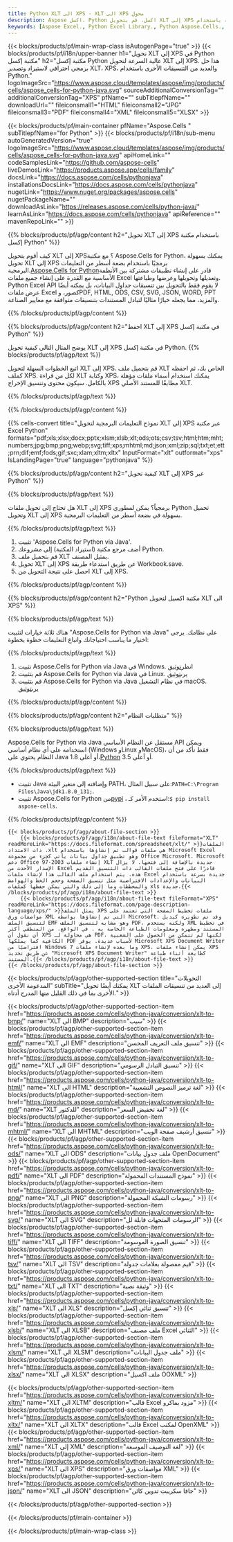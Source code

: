 ```yaml
---
title: Python XLT الى XPS - XLT الى XPS محول
description: Aspose اكسل. Python اكسل. قم بتحويل XLT إلى XPS بسرعة وسهولة باستخدام Aspose.Cells. Python XLT إلى XPS. Python احفظ XLT إلى XPS. احفظ XLT كـ 076112 3481 باستخدام مكتبة إكسل Python.
keywords: [Aspose Excel., Python Excel Library., Python Aspose.Cells., Convert XLT to XPS in Python Excel Library., Save XLT to XPS using Python Excel Library., Python XLT to XPS saveformat., XLT to XPS Converter., Python Save XLT as XPS]
---
```

{{< blocks/products/pf/main-wrap-class isAutogenPage="true" >}}
{{< blocks/products/pf/i18n/upper-banner h1="تحويل XLT إلى XPS في Python مكتبة إكسل" h2="مكتبة إكسل Python عالية السرعة لتحويل XLT إلى XPS. هذا حل برمجي احترافي لاستيراد وتصدير XLT، XPS، والعديد من التنسيقات الأخرى باستخدام Python." logoImageSrc="https://www.aspose.cloud/templates/aspose/img/products/cells/aspose_cells-for-python-java.svg" sourceAdditionalConversionTag="" additionalConversionTag="XPS" pfName="" subTitlepfName="" downloadUrl="" fileiconsmall1="HTML" fileiconsmall2="JPG" fileiconsmall3="PDF" fileiconsmall4="XML" fileiconsmall5="XLSX" >}}

{{< blocks/products/pf/main-container pfName="Aspose.Cells " subTitlepfName="for Python" >}}
{{< blocks/products/pf/i18n/sub-menu autoGeneratedVersion="true" logoImageSrc="https://www.aspose.cloud/templates/aspose/img/products/cells/aspose_cells-for-python-java.svg" apiHomeLink="" codeSamplesLink="https://github.com/aspose-cells" liveDemosLink="https://products.aspose.app/cells/family" docsLink="https://docs.aspose.com/cells/pythonjava" installationsDocsLink="https://docs.aspose.com/cells/pythonjava" nugetLink="https://www.nuget.org/packages/aspose.cells" nugetPackageName="" downloadAsLink="https://releases.aspose.com/cells/python-java/" learnAsLink="https://docs.aspose.com/cells/pythonjava" apiReference="" mavenRepoLink="" >}}


{{% blocks/products/pf/agp/content h2="تحويل XLT إلى XPS باستخدام مكتبة إكسل Python" %}}

 كيف أقوم بتحويل XLT إلى XPS؟ مع مكتبة Aspose.Cells for Python، يمكنك بسهولة تحويل XLT إلى XPS برمجيًا باستخدام بضعة أسطر من التعليمات البرمجية.[Aspose.Cells for Python](https://pypi.org/project/aspose-cells)قادر على إنشاء تطبيقات مشتركة بين الأنظمة الأساسية مع القدرة على إنشاء جميع ملفات Excel وتعديلها وتحويلها وعرضها وطباعتها. Python Excel API لا يقوم فقط بالتحويل بين تنسيقات جداول البيانات، بل يمكنه أيضًا عرض ملفات Excel كصور، وPDF, HTML, ODS, CSV, SVG, JSON, WORD, PPT والمزيد، مما يجعله خيارًا مثاليًا لتبادل المستندات بتنسيقات متوافقة مع معايير الصناعة.
 
{{% /blocks/products/pf/agp/content %}}

{{% blocks/products/pf/agp/content h2="احفظ XLT إلى XPS في مكتبة إكسل Python" %}}

يوضح المثال التالي كيفية تحويل XLT إلى XPS في مكتبة إكسل Python.
{{% blocks/products/pf/agp/text %}}

اتبع الخطوات السهلة لتحويل XLT إلى XPS. قم بتحميل ملف XLT الخاص بك، ثم احفظه كملف XPS. لكل من قراءة XLT وكتابة XPS، يمكنك استخدام أسماء ملفات مؤهلة بالكامل. سيكون محتوى وتنسيق الإخراج XPS مطابقًا للمستند الأصلي XLT.

{{% /blocks/products/pf/agp/text %}}

{{% /blocks/products/pf/agp/content %}}

{{% cells-convert title="نموذج التعليمات البرمجية لتحويل XLT إلى XPS عبر مكتبة Excel Python" formats="pdf;xls;xlsx;docx;pptx;xlsm;xlsb;xlt;ods;ots;csv;tsv;html;htm;mht;numbers;jpg;bmp;png;webp;svg;tiff;xps;mhtml;md;json;xml;zip;sql;txt;et;ett;prn;dif;emf;fods;gif;sxc;xlam;xltm;xltx" InputFormat="xlt" outformat="xps" IsLandingPage="true" language="pythonjava" %}}

{{% blocks/products/pf/agp/content h2="كيفية تحويل XLT إلى XPS عبر Python" %}}

{{% blocks/products/pf/agp/text %}}

هل تحتاج إلى تحويل ملفات XLT إلى XPS برمجياً؟ يمكن لمطوري Python تحميل وتحويل XLT إلى XPS بسهولة في بضعة أسطر من التعليمات البرمجية.

{{% /blocks/products/pf/agp/text %}}

1.  تثبيت 'Aspose.Cells for Python via Java'.
1.  أضف مرجع مكتبة (استيراد المكتبة) إلى مشروعك Python.
1.  قم بتحميل ملف XLT بمثيل المصنف.
1.  تحويل XLT إلى XPS عن طريق استدعاء طريقة Workbook.save.
1.  احصل على نتيجة التحويل من XLT إلى XPS.

{{% /blocks/products/pf/agp/content %}}

{{% blocks/products/pf/agp/content h2="Python مكتبة اكسيل لتحويل XLT الى XPS" %}}

{{% blocks/products/pf/agp/text %}}

هناك ثلاثة خيارات لتثبيت "Aspose.Cells for Python via Java" على نظامك. يرجى اختيار ما يناسب احتياجاتك واتباع التعليمات خطوة بخطوة:

{{% /blocks/products/pf/agp/text %}}

1.  تثبيت Aspose.Cells for Python via Java في Windows. انظر[توثيق](https://docs.aspose.com/cells/python-java/getting-started/#windows)
1.  قم بتثبيت Aspose.Cells for Python via Java في Linux. يرى[توثيق](https://docs.aspose.com/cells/python-java/getting-started/#linux)
1.  قم بتثبيت Aspose.Cells for Python via Java في نظام التشغيل macOS. يرى[توثيق](https://docs.aspose.com/cells/python-java/getting-started/#macos)

{{% /blocks/products/pf/agp/content %}}

{{% blocks/products/pf/agp/content h2="متطلبات النظام" %}}

{{% blocks/products/pf/agp/text %}}

Aspose.Cells for Python via Java مستقل عن النظام الأساسي API ويمكن استخدامه على أي نظام أساسي (Windows وLinux وMacOS)، فقط تأكد من أن النظام يحتوي على Java 1.8 أو أعلى،[Python](https://www.python.org/downloads/) 3.5 أو أعلى.
 
{{% /blocks/products/pf/agp/text %}}

-  تثبيت Java وإضافته إلى متغير البيئة PATH، على سبيل المثال:<code>PATH=C:\Program Files\Java\jdk1.8.0_131;</code>.
-  تثبيت Aspose.Cells for Python من<a href="https://pypi.org/project/aspose-cells/">pypi</a> ، استخدم الأمر كـ:<code>$ pip install aspose-cells</code>.

{{% /blocks/products/pf/agp/content %}}

<!-- aboutfile Starts -->
    {{< blocks/products/pf/agp/about-file-section >}}
        {{< blocks/products/pf/agp/i18n/about-file-text fileFormat="XLT" readMoreLink="https://docs.fileformat.com/spreadsheet/xlt/" >}}الملفات ذات الامتداد .xlt هي ملفات قوالب تم إنشاؤها باستخدام Microsoft Excel وهو تطبيق جداول بيانات يأتي كجزء من مجموعة Office Microsoft. Microsoft دعم Office 97-2003 إنشاء ملفات XLT جديدة بالإضافة إلى فتحها. لا يزال الإصدار الأحدث من Excel قادرًا على فتح ملفات القالب ذات التنسيق القديم هذه. يتم استخدام ملف القالب هذا لإنشاء ملفات Excel جديدة بسرعة باستخدام البيانات والإعدادات الافتراضية مثل تنسيق الصفحة وحجم الخط والهوامش والمخططات وما إلى ذلك والتي يمكن حفظها كملفات xls جديدة.{{< /blocks/products/pf/agp/i18n/about-file-text >}}
        {{< blocks/products/pf/agp/i18n/about-file-text fileFormat="XPS" readMoreLink="https://docs.fileformat.com/page-description-language/xps/" >}}يمثل الملف XPS ملفات تخطيط الصفحة التي تعتمد على مواصفات ورق XML التي تم إنشاؤها بواسطة Microsoft. وقد تم تطويره كبديل لتنسيق الملف EMF وهو مشابه لتنسيق الملف PDF، ولكنه يستخدم XML في تخطيط المستند ومظهره ومعلومات الطباعة الخاصة به . في الواقع، من المنطقي أكثر أن نقول أن XPS هي محاولة لـ PDF، لكنها لم تتمكن من الحصول على الشعبية الكافية كما يملكها PDF لأسباب عديدة. يوفر Microsoft XPS Document Writer افتراضيًا من Windows 7 وما بعده لإنشاء ملفات XPS. يمكن إنشاء ملفات XPS عن طريق تحديد "Microsoft XPS Document Writer" كطابعة أثناء طباعة المستند.{{< /blocks/products/pf/agp/i18n/about-file-text >}}
    {{< /blocks/products/pf/agp/about-file-section >}}
<!-- aboutfile Ends -->

{{< blocks/products/pf/agp/other-supported-section title="التحويلات المدعومة الأخرى" subTitle="يمكنك أيضًا تحويل XLT إلى العديد من تنسيقات الملفات الأخرى بما في ذلك القليل منها المدرج أدناه." >}}

{{< blocks/products/pf/agp/other-supported-section-item href="https://products.aspose.com/cells/python-java/conversion/xlt-to-bmp/" name="XLT الى BMP" description="سيب" >}}
{{< blocks/products/pf/agp/other-supported-section-item href="https://products.aspose.com/cells/python-java/conversion/xlt-to-emf/" name="XLT الى EMF" description="تنسيق ملف التعريف المحسن" >}}
{{< blocks/products/pf/agp/other-supported-section-item href="https://products.aspose.com/cells/python-java/conversion/xlt-to-gif/" name="XLT الى GIF" description="تنسيق التبادل الرسومي" >}}
{{< blocks/products/pf/agp/other-supported-section-item href="https://products.aspose.com/cells/python-java/conversion/xlt-to-html/" name="XLT الى HTML" description="لغة ترميز النصوص التشعبية" >}}
{{< blocks/products/pf/agp/other-supported-section-item href="https://products.aspose.com/cells/python-java/conversion/xlt-to-md/" name="XLT للدكتور" description="لغة تخفيض السعر" >}}
{{< blocks/products/pf/agp/other-supported-section-item href="https://products.aspose.com/cells/python-java/conversion/xlt-to-mhtml/" name="XLT الى MHTML" description="تنسيق أرشيف صفحة الويب" >}}
{{< blocks/products/pf/agp/other-supported-section-item href="https://products.aspose.com/cells/python-java/conversion/xlt-to-ods/" name="XLT الى ODS" description="ملف جدول بيانات OpenDocument" >}}
{{< blocks/products/pf/agp/other-supported-section-item href="https://products.aspose.com/cells/python-java/conversion/xlt-to-pdf/" name="XLT الى PDF" description="نموذج المستندات المحمولة" >}}
{{< blocks/products/pf/agp/other-supported-section-item href="https://products.aspose.com/cells/python-java/conversion/xlt-to-png/" name="XLT الى PNG" description="رسومات الشبكة المحمولة" >}}
{{< blocks/products/pf/agp/other-supported-section-item href="https://products.aspose.com/cells/python-java/conversion/xlt-to-svg/" name="XLT الى SVG" description="الرسومات المتجهات قابلة لل" >}}
{{< blocks/products/pf/agp/other-supported-section-item href="https://products.aspose.com/cells/python-java/conversion/xlt-to-tiff/" name="XLT الى TIFF" description="تنسيق الصورة الموسومة" >}}
{{< blocks/products/pf/agp/other-supported-section-item href="https://products.aspose.com/cells/python-java/conversion/xlt-to-tsv/" name="XLT الى TSV" description="قيم مفصولة بعلامات جدولة" >}}
{{< blocks/products/pf/agp/other-supported-section-item href="https://products.aspose.com/cells/python-java/conversion/xlt-to-txt/" name="XLT الى TXT" description="وثيقة نصية" >}}
{{< blocks/products/pf/agp/other-supported-section-item href="https://products.aspose.com/cells/python-java/conversion/xlt-to-xls/" name="XLT الى XLS" description="تنسيق ثنائي إكسل" >}}
{{< blocks/products/pf/agp/other-supported-section-item href="https://products.aspose.com/cells/python-java/conversion/xlt-to-xlsb/" name="XLT الى XLSB" description="ملف مصنف Excel الثنائي" >}}
{{< blocks/products/pf/agp/other-supported-section-item href="https://products.aspose.com/cells/python-java/conversion/xlt-to-xlsm/" name="XLT الى XLSM" description="ملف جدول البيانات" >}}
{{< blocks/products/pf/agp/other-supported-section-item href="https://products.aspose.com/cells/python-java/conversion/xlt-to-xlsx/" name="XLT الى XLSX" description="ملف اكسيل OOXML" >}}

{{< blocks/products/pf/agp/other-supported-section-item href="https://products.aspose.com/cells/python-java/conversion/xlt-to-xltm/" name="XLT الى XLTM" description="قالب Excel مزود بماكرو" >}}
{{< blocks/products/pf/agp/other-supported-section-item href="https://products.aspose.com/cells/python-java/conversion/xlt-to-xltx/" name="XLT الى XLTX" description="قالب Excel لمكتب OpenXML" >}}
{{< blocks/products/pf/agp/other-supported-section-item href="https://products.aspose.com/cells/python-java/conversion/xlt-to-xml/" name="XLT إلى XML" description="لغة التوصيف الموسعة" >}}
{{< blocks/products/pf/agp/other-supported-section-item href="https://products.aspose.com/cells/python-java/conversion/xlt-to-xps/" name="XLT الى XPS" description="مواصفات ورق XML" >}}
{{< blocks/products/pf/agp/other-supported-section-item href="https://products.aspose.com/cells/python-java/conversion/xlt-to-json/" name="XLT الى JSON" description="جافا سكريبت تدوين كائن" >}}

{{< /blocks/products/pf/agp/other-supported-section >}}

{{< /blocks/products/pf/main-container >}}
    
{{< /blocks/products/pf/main-wrap-class >}}
